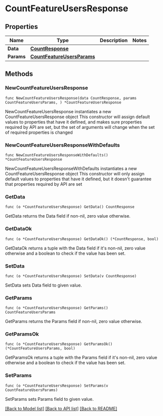 # CountFeatureUsersResponse

## Properties

Name | Type | Description | Notes
------------ | ------------- | ------------- | -------------
**Data** | [**CountResponse**](CountResponse.md) |  | 
**Params** | [**CountFeatureUsersParams**](CountFeatureUsersParams.md) |  | 

## Methods

### NewCountFeatureUsersResponse

`func NewCountFeatureUsersResponse(data CountResponse, params CountFeatureUsersParams, ) *CountFeatureUsersResponse`

NewCountFeatureUsersResponse instantiates a new CountFeatureUsersResponse object
This constructor will assign default values to properties that have it defined,
and makes sure properties required by API are set, but the set of arguments
will change when the set of required properties is changed

### NewCountFeatureUsersResponseWithDefaults

`func NewCountFeatureUsersResponseWithDefaults() *CountFeatureUsersResponse`

NewCountFeatureUsersResponseWithDefaults instantiates a new CountFeatureUsersResponse object
This constructor will only assign default values to properties that have it defined,
but it doesn't guarantee that properties required by API are set

### GetData

`func (o *CountFeatureUsersResponse) GetData() CountResponse`

GetData returns the Data field if non-nil, zero value otherwise.

### GetDataOk

`func (o *CountFeatureUsersResponse) GetDataOk() (*CountResponse, bool)`

GetDataOk returns a tuple with the Data field if it's non-nil, zero value otherwise
and a boolean to check if the value has been set.

### SetData

`func (o *CountFeatureUsersResponse) SetData(v CountResponse)`

SetData sets Data field to given value.


### GetParams

`func (o *CountFeatureUsersResponse) GetParams() CountFeatureUsersParams`

GetParams returns the Params field if non-nil, zero value otherwise.

### GetParamsOk

`func (o *CountFeatureUsersResponse) GetParamsOk() (*CountFeatureUsersParams, bool)`

GetParamsOk returns a tuple with the Params field if it's non-nil, zero value otherwise
and a boolean to check if the value has been set.

### SetParams

`func (o *CountFeatureUsersResponse) SetParams(v CountFeatureUsersParams)`

SetParams sets Params field to given value.



[[Back to Model list]](../README.md#documentation-for-models) [[Back to API list]](../README.md#documentation-for-api-endpoints) [[Back to README]](../README.md)


